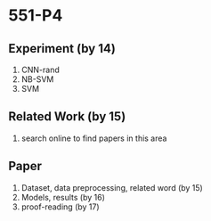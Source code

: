 # 551-P4

## Experiment (by 14)
1. CNN-rand
2. NB-SVM
3. SVM

## Related Work (by 15)
1. search online to find papers in this area

## Paper
1. Dataset, data preprocessing, related word (by 15)
2. Models, results (by 16)
3. proof-reading (by 17)
